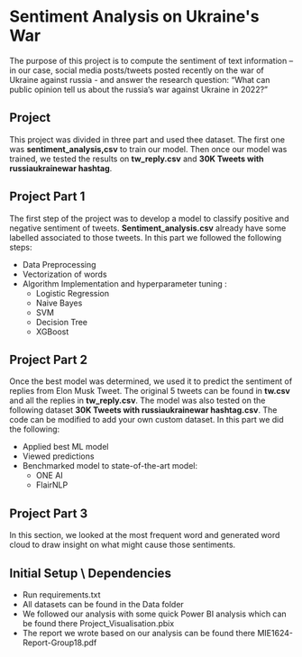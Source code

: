 # Sentiment Analysis on Ukraine's War
The purpose of this project is to compute the sentiment of text information – in our case, social media posts/tweets posted recently on the war of Ukraine against russia - and answer the research question: “What can public opinion tell us about the russia’s war against Ukraine in 2022?”

## Project 

This project was divided in three part and used thee dataset. The first one was **sentiment_analysis,csv** to train our model. Then once our model was trained, we tested the results on **tw_reply.csv** and **30K Tweets with russiaukrainewar hashtag**. 

## Project Part 1

The first step of the project was to develop a model to classify positive and negative sentiment of tweets. **Sentiment_analysis.csv** already have some labelled associated to those tweets. In this part we followed the following steps:

* Data Preprocessing 
* Vectorization of words
* Algorithm Implementation and hyperparameter tuning :
    * Logistic Regression
    * Naive Bayes
    * SVM
    * Decision Tree
    * XGBoost

## Project Part 2

Once the best model was determined, we used it to predict the sentiment of replies from Elon Musk Tweet. The original 5 tweets can be found in **tw.csv** and all the replies in **tw_reply.csv**. The model was also tested on the following dataset **30K Tweets with russiaukrainewar hashtag.csv**. The code can be modified to add your own custom dataset.  In this part we did the following:

* Applied best ML model
* Viewed predictions
* Benchmarked model to state-of-the-art model:
    * ONE AI
    * FlairNLP

## Project Part 3 

In this section, we looked at the most frequent word and generated word cloud to draw insight on what might cause those sentiments.

## Initial Setup \ Dependencies

* Run requirements.txt
* All datasets can be found in the Data folder
* We followed our analysis with some quick Power BI analysis which can be found there Project_Visualisation.pbix
* The report we wrote based on our analysis can be found there MIE1624-Report-Group18.pdf

